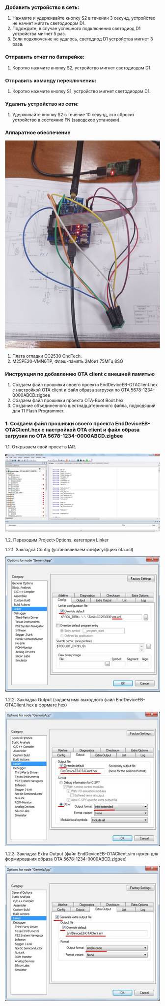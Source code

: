 ### Добавить устройство в сеть:
1. Нажмите и удерживайте кнопку S2 в течении 3 секунд, устройство не начнет мигать светодиодом D1.
2. Подождите, в случае успешного подключения светодиод D1 устройства мигнет 5 раз.
3. Если подключение не удалось, светодиод D1 устройства мигнет 3 раза.

### Отправить отчет по батарейке:
1. Коротко нажмите кнопку S2, устройство мигнет светодиодом D1.

### Отправить команду переключения:
1. Коротко нажмите кнопку S1, устройство мигнет светодиодом D1.

### Удалить устройство из сети:
1. Удерживайте кнопку S2 в течение 10 секунд, это сбросит устройство в состояние FN (заводское установки).

### Аппаратное обеспечение
![](/images/photo_2025-03-05_12-22-52.jpg)

1. Плата отладки СС2530 ChdTech.
2. M25PE20-VMN6TP, Флэш-память 2Мбит 75МГц 8SO 

### Инструкция по добавлению ОТА client с внешней памятью
1. Создаем файл прошивки своего проекта EndDeviceEB-OTAClient.hex с настройкой ОТА client и файл образа загрузки по OTA 5678-1234-0000ABCD.zigbee 
2. Создаем файл прошивки проекта OTA-Boot Boot.hex
3. Создание объединенного шестнадцатеричного файла, подходящий для TI Flash Programmer.

### 1. Создаем файл прошивки своего проекта EndDeviceEB-OTAClient.hex с настройкой ОТА client и файл образа загрузки по OTA 5678-1234-0000ABCD.zigbee 
1.1. Открываем свой проект в IAR. 

![](/images/Screenshot_2239.jpg)

1.2. Переходим Project>Options, категория Linker 

1.2.1. Закладка Config (устанавливаем конфигугфцию ota.xcl)

![](/images/Screenshot_2240.jpg)

1.2.2. Закладка Output (задаем имя выходного файл EndDeviceEB-OTAClient.hex в формате hex)

![](/images/Screenshot_2241.jpg)

1.2.3. Закладка Extra Output (файл EndDeviceEB-OTAClient.sim нужен для формирования образа OTA 5678-1234-0000ABCD.zigbee)

![](/images/Screenshot_2242.jpg)